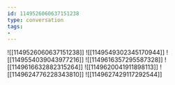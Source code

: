 ```yaml
---
id: 1149526060637151238
type: conversation
tags:
- 
---
```

![[1149526060637151238]]
![[1149549302345170944]]
![[1149554039043977216]]
![[1149616357295587328]]
![[1149616632882315264]]
![[1149620041911898113]]
![[1149624776228343810]]
![[1149627429117292544]]

